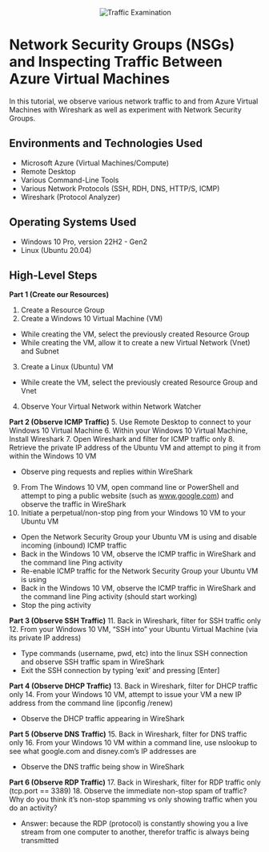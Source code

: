 <p align="center">
<img src="https://i.imgur.com/Ua7udoS.png" alt="Traffic Examination"/>
</p>

<h1>Network Security Groups (NSGs) and Inspecting Traffic Between Azure Virtual Machines</h1>
In this tutorial, we observe various network traffic to and from Azure Virtual Machines with Wireshark as well as experiment with Network Security Groups. <br />




<h2>Environments and Technologies Used</h2>

- Microsoft Azure (Virtual Machines/Compute)
- Remote Desktop
- Various Command-Line Tools
- Various Network Protocols (SSH, RDH, DNS, HTTP/S, ICMP)
- Wireshark (Protocol Analyzer)

<h2>Operating Systems Used </h2>

- Windows 10 Pro, version 22H2 - Gen2
- Linux (Ubuntu 20.04)

<h2>High-Level Steps</h2>

**Part 1 (Create our Resources)**
1. Create a Resource Group
2. Create a Windows 10 Virtual Machine (VM)
  - While creating the VM, select the previously created Resource Group
  - While creating the VM, allow it to create a new Virtual Network (Vnet) and Subnet
3. Create a Linux (Ubuntu) VM
  - While create the VM, select the previously created Resource Group and Vnet
4. Observe Your Virtual Network within Network Watcher



**Part 2 (Observe ICMP Traffic)**
5. Use Remote Desktop to connect to your Windows 10 Virtual Machine
6. Within your Windows 10 Virtual Machine, Install Wireshark
7. Open Wireshark and filter for ICMP traffic only
8. Retrieve the private IP address of the Ubuntu VM and attempt to ping it from within the Windows 10 VM
  - Observe ping requests and replies within WireShark
9. From The Windows 10 VM, open command line or PowerShell and attempt to ping a public website (such as www.google.com) and observe the traffic in WireShark
10. Initiate a perpetual/non-stop ping from your Windows 10 VM to your Ubuntu VM
  - Open the Network Security Group your Ubuntu VM is using and disable incoming (inbound) ICMP traffic
  - Back in the Windows 10 VM, observe the ICMP traffic in WireShark and the command line Ping activity
  - Re-enable ICMP traffic for the Network Security Group your Ubuntu VM is using
  - Back in the Windows 10 VM, observe the ICMP traffic in WireShark and the command line Ping activity (should start working)
  - Stop the ping activity



**Part 3 (Observe SSH Traffic)**
11. Back in Wireshark, filter for SSH traffic only
12. From your Windows 10 VM, “SSH into” your Ubuntu Virtual Machine (via its private IP address)
  - Type commands (username, pwd, etc) into the linux SSH connection and observe SSH traffic spam in WireShark
  - Exit the SSH connection by typing ‘exit’ and pressing [Enter]

**Part 4 (Observe DHCP Traffic)**
13. Back in Wireshark, filter for DHCP traffic only
14. From your Windows 10 VM, attempt to issue your VM a new IP address from the command line (ipconfig /renew)
  - Observe the DHCP traffic appearing in WireShark

**Part 5 (Observe DNS Traffic)**
15. Back in Wireshark, filter for DNS traffic only
16. From your Windows 10 VM within a command line, use nslookup to see what google.com and disney.com’s IP addresses are
  - Observe the DNS traffic being show in WireShark

**Part 6 (Observe RDP Traffic)**
17. Back in Wireshark, filter for RDP traffic only (tcp.port == 3389)
18. Observe the immediate non-stop spam of traffic? Why do you think it’s non-stop spamming vs only showing traffic when you do an activity?
  - Answer: because the RDP (protocol) is constantly showing you a live stream from one computer to another, therefor traffic is always being transmitted

